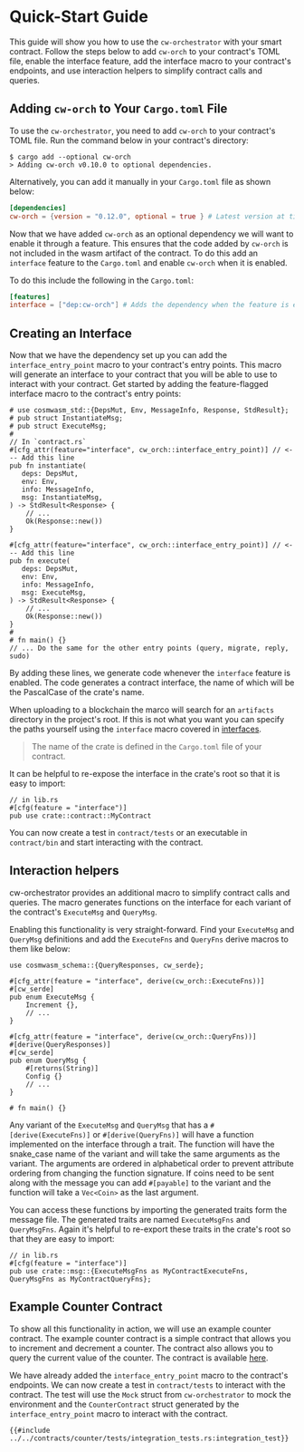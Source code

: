 # Quick-Start Guide

This guide will show you how to use the `cw-orchestrator` with your smart contract. Follow the steps below to add `cw-orch` to your contract's TOML file, enable the interface feature, add the interface macro to your contract's endpoints, and use interaction helpers to simplify contract calls and queries.

## Adding `cw-orch` to Your `Cargo.toml` File

To use the `cw-orchestrator`, you need to add `cw-orch` to your contract's TOML file. Run the command below in your contract's directory:

```shell
$ cargo add --optional cw-orch
> Adding cw-orch v0.10.0 to optional dependencies.
```

Alternatively, you can add it manually in your `Cargo.toml` file as shown below:

```toml
[dependencies]
cw-orch = {version = "0.12.0", optional = true } # Latest version at time of writing
```

Now that we have added `cw-orch` as an optional dependency we will want to enable it through a feature. This ensures that the code added by `cw-orch` is not included in the wasm artifact of the contract. To do this add an `interface` feature to the `Cargo.toml` and enable `cw-orch` when it is enabled.

To do this include the following in the `Cargo.toml`:

```toml
[features]
interface = ["dep:cw-orch"] # Adds the dependency when the feature is enabled
```

## Creating an Interface

Now that we have the dependency set up you can add the `interface_entry_point` macro to your contract's entry points. This macro will generate an interface to your contract that you will be able to use to interact with your contract. Get started by adding the feature-flagged interface macro to the contract's entry points:

```rust,no_run,noplayground
# use cosmwasm_std::{DepsMut, Env, MessageInfo, Response, StdResult};
# pub struct InstantiateMsg;
# pub struct ExecuteMsg;
#
// In `contract.rs`
#[cfg_attr(feature="interface", cw_orch::interface_entry_point)] // <--- Add this line
pub fn instantiate(
   deps: DepsMut,
   env: Env,
   info: MessageInfo,
   msg: InstantiateMsg,
) -> StdResult<Response> {
    // ...
    Ok(Response::new())
}

#[cfg_attr(feature="interface", cw_orch::interface_entry_point)] // <--- Add this line
pub fn execute(
   deps: DepsMut,
   env: Env,
   info: MessageInfo,
   msg: ExecuteMsg,
) -> StdResult<Response> {
    // ...
    Ok(Response::new())
}
#
# fn main() {}
// ... Do the same for the other entry points (query, migrate, reply, sudo)
```

By adding these lines, we generate code whenever the `interface` feature is enabled. The code generates a contract interface, the name of which will be the PascalCase of the crate's name.

When uploading to a blockchain the marco will search for an `artifacts` directory in the project's root. If this is not what you want you can specify the paths yourself using the `interface` macro covered in [interfaces](./tutorial/interfaces.md#defining-contract-interfaces).

> The name of the crate is defined in the `Cargo.toml` file of your contract.

It can be helpful to re-expose the interface in the crate's root so that it is easy to import:

```rust,ignore
// in lib.rs
#[cfg(feature = "interface")]
pub use crate::contract::MyContract
```

You can now create a test in `contract/tests` or an executable in `contract/bin` and start interacting with the contract.

## Interaction helpers

cw-orchestrator provides an additional macro to simplify contract calls and queries. The macro generates functions on the interface for each variant of the contract's `ExecuteMsg` and `QueryMsg`.

Enabling this functionality is very straight-forward. Find your `ExecuteMsg` and `QueryMsg` definitions and add the `ExecuteFns` and `QueryFns` derive macros to them like below:

```rust,no_run
use cosmwasm_schema::{QueryResponses, cw_serde};

#[cfg_attr(feature = "interface", derive(cw_orch::ExecuteFns))]
#[cw_serde]
pub enum ExecuteMsg {
    Increment {},
    // ...
}

#[cfg_attr(feature = "interface", derive(cw_orch::QueryFns))]
#[derive(QueryResponses)]
#[cw_serde]
pub enum QueryMsg {
    #[returns(String)]
    Config {}
    // ...
}

# fn main() {}
```

Any variant of the `ExecuteMsg` and `QueryMsg` that has a `#[derive(ExecuteFns)]` or `#[derive(QueryFns)]` will have a function implemented on the interface through a trait. The function will have the snake_case name of the variant and will take the same arguments as the variant. The arguments are ordered in alphabetical order to prevent attribute ordering from changing the function signature. If coins need to be sent along with the message you can add `#[payable]` to the variant and the function will take a `Vec<Coin>` as the last argument.

You can access these functions by importing the generated traits form the message file. The generated traits are named `ExecuteMsgFns` and `QueryMsgFns`. Again it's helpful to re-export these traits in the crate's root so that they are easy to import:

```rust,ignore
// in lib.rs
#[cfg(feature = "interface")]
pub use crate::msg::{ExecuteMsgFns as MyContractExecuteFns, QueryMsgFns as MyContractQueryFns};
```

## Example Counter Contract

To show all this functionality in action, we will use an example counter contract. The example counter contract is a simple contract that allows you to increment and decrement a counter. The contract also allows you to query the current value of the counter. The contract is available [here](https://github.com/AbstractSDK/cw-orchestrator/tree/main/contracts/counter).

We have already added the `interface_entry_point` macro to the contract's endpoints. We can now create a test in `contract/tests` to interact with the contract. The test will use the `Mock` struct from `cw-orchestrator` to mock the environment and the `CounterContract` struct generated by the `interface_entry_point` macro to interact with the contract.

```rust,ignore
{{#include ../../contracts/counter/tests/integration_tests.rs:integration_test}}
```
